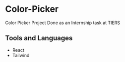 # Color-Picker
Color Picker Project Done as an Internship task at TIERS

## Tools and Languages

- React
- Tailwind